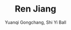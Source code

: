 --- 
slug: "ren-jiang"
title: "Ren Jiang"
publishdate: "2019-01-04"
src: "https://365manga.net/manga/ren-jiang"
author: "Yuanqi Gongchang, Shi Yi Ball"
image: "https://data.365manga.net/images/thumbnails/32574-ren-jiang.jpg"
tags: ["Drama","Historical","Martial arts","Mystery","Romance","Supernatural"]
chapters: ["Oneshot"]
chapterlinks: ["https://365manga.net/ren-jiang/chapter-0.html"]
description: "Ren Jiang are able to extract bones, modify tissue, and remodel the body. They can heal illnesses or create chaos. Cheng Shan has this unique ability and leaves home at the age of 16 to venture into the city."
---